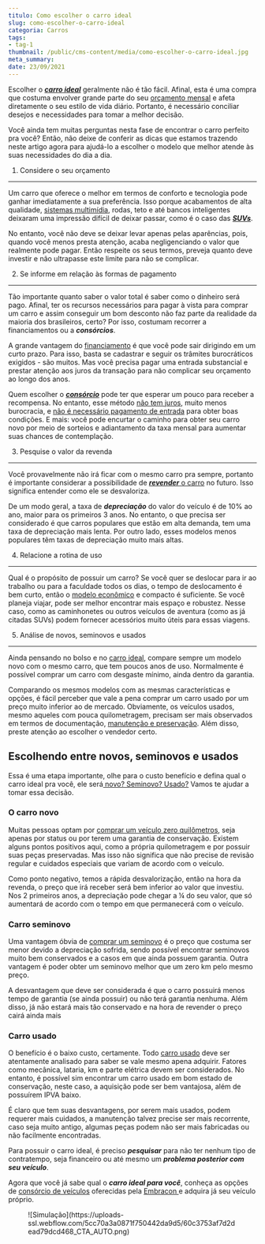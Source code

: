 ```yaml
---
titulo: Como escolher o carro ideal
slug: como-escolher-o-carro-ideal
categoria: Carros
tags:
- tag-1
thumbnail: /public/cms-content/media/como-escolher-o-carro-ideal.jpg
meta_summary: 
date: 23/09/2021
---
```

Escolher o [***carro ideal***](https://www.embracon.com.br/blog/os-15-principais-carros-do-brasil) geralmente não é tão fácil. Afinal, esta é uma compra que costuma envolver grande parte do seu [orçamento mensal](https://www.embracon.com.br/blog/como-fazer-um-orcamento-familiar-sem-erro) e afeta diretamente o seu estilo de vida diário. Portanto, é necessário conciliar desejos e necessidades para tomar a melhor decisão.

Você ainda tem muitas perguntas nesta fase de encontrar o carro perfeito pra você? Então, não deixe de conferir as dicas que estamos trazendo neste artigo agora para ajudá-lo a escolher o modelo que melhor atende às suas necessidades do dia a dia.

1. Considere o seu orçamento 
-----------------------------

Um carro que oferece o melhor em termos de conforto e tecnologia pode ganhar imediatamente a sua preferência. Isso porque acabamentos de alta qualidade, [sistemas multimídia](https://www.embracon.com.br/blog/quais-as-vantagens-de-ter-um-carro-com-central-multimidia), rodas, teto e até bancos inteligentes deixaram uma impressão difícil de deixar passar, como é o caso das [***SUVs***](https://www.embracon.com.br/blog/sedan-ou-suv-qual-e-o-melhor-modelo).

No entanto, você não deve se deixar levar apenas pelas aparências, pois, quando você menos presta atenção, acaba negligenciando o valor que realmente pode pagar. Então respeite os seus termos, preveja quanto deve investir e não ultrapasse este limite para não se complicar.

2. Se informe em relação às formas de pagamento 
------------------------------------------------

Tão importante quanto saber o valor total é saber como o dinheiro será pago. Afinal, ter os recursos necessários para pagar à vista para comprar um carro e assim conseguir um bom desconto não faz parte da realidade da maioria dos brasileiros, certo? Por isso, costumam recorrer a financiamentos ou a ***consórcios***.

A grande vantagem do [financiamento](https://www.embracon.com.br/blog/financiamento-ou-consorcio-o-que-e-melhor-na-compra-de-um-imovel) é que você pode sair dirigindo em um curto prazo. Para isso, basta se cadastrar e seguir os trâmites burocráticos exigidos - são muitos. Mas você precisa pagar uma entrada substancial e prestar atenção aos juros da transação para não complicar seu orçamento ao longo dos anos.

Quem escolher o [***consórcio***](https://www.embracon.com.br/blog/quanto-tempo-demoro-para-pegar-meu-carro-no-consorcio) pode ter que esperar um pouco para receber a recompensa. No entanto, esse método [não tem juros](https://www.embracon.com.br/blog/consorcio-nao-tem-juros-entenda), muito menos burocracia, e [não é necessário pagamento de entrada](https://www.embracon.com.br/blog/posso-comprar-um-carro-sem-entrada) para obter boas condições. E mais: você pode encurtar o caminho para obter seu carro novo por meio de sorteios e adiantamento da taxa mensal para aumentar suas chances de contemplação.

3. Pesquise o valor da revenda 
-------------------------------

Você provavelmente não irá ficar com o mesmo carro pra sempre, portanto é importante considerar a possibilidade de [***revender*** o carro](https://www.embracon.com.br/blog/como-vender-seu-carro) no futuro. Isso significa entender como ele se desvaloriza.

De um modo geral, a taxa de ***depreciação*** do valor do veículo é de 10% ao ano, maior para os primeiros 3 anos. No entanto, o que precisa ser considerado é que carros populares que estão em alta demanda, tem uma taxa de depreciação mais lenta. Por outro lado, esses modelos menos populares têm taxas de depreciação muito mais altas.

4. Relacione a rotina de uso 
-----------------------------

Qual é o propósito de possuir um carro? Se você quer se deslocar para ir ao trabalho ou para a faculdade todos os dias, o tempo de deslocamento é bem curto, então o [modelo econômico](https://www.embracon.com.br/blog/afinal-quais-sao-os-carros-mais-economicos-do-mercado) e compacto é suficiente. Se você planeja viajar, pode ser melhor encontrar mais espaço e robustez. Nesse caso, como as caminhonetes ou outros veículos de aventura (como as já citadas SUVs) podem fornecer acessórios muito úteis para essas viagens.

5. Análise de novos, seminovos e usados 
----------------------------------------

Ainda pensando no bolso e no [carro ideal](https://www.embracon.com.br/blog/guia-para-consorcio-de-automoveis-de-a-a-z), compare sempre um modelo novo com o mesmo carro, que tem poucos anos de uso. Normalmente é possível comprar um carro com desgaste mínimo, ainda dentro da garantia.

Comparando os mesmos modelos com as mesmas características e opções, é fácil perceber que vale a pena comprar um carro usado por um preço muito inferior ao de mercado. Obviamente, os veículos usados, mesmo aqueles com pouca quilometragem, precisam ser mais observados em termos de documentação, [manutenção e preservação](https://www.embracon.com.br/blog/manutencao-preventiva-vale-a-pena-investir). Além disso, preste atenção ao escolher o vendedor certo.

Escolhendo entre novos, seminovos e usados 
-------------------------------------------

Essa é uma etapa importante, olhe para o custo benefício e defina qual o carro ideal pra você, ele será[ novo? Seminovo? Usado?](https://www.embracon.com.br/blog/carro-zero-ou-seminovo) Vamos te ajudar a tomar essa decisão.

### O carro novo 

Muitas pessoas optam por [comprar um veículo zero quilômetros](https://www.embracon.com.br/blog/conquiste-seu-carro-zero-km-com-um-consorcio), seja apenas por status ou por terem uma garantia de conservação. Existem alguns pontos positivos aqui, como a própria quilometragem e por possuir suas peças preservadas. Mas isso não significa que não precise de revisão regular e cuidados especiais que variam de acordo com o veículo.

Como ponto negativo, temos a rápida desvalorização, então na hora da revenda, o preço que irá receber será bem inferior ao valor que investiu. Nos 2 primeiros anos, a depreciação pode chegar a ¼ do seu valor, que só aumentará de acordo com o tempo em que permanecerá com o veículo.

### Carro seminovo 

Uma vantagem óbvia de [comprar um seminovo](https://www.embracon.com.br/blog/consorcio-de-carro-seminovo-vale-a-pena) é o preço que costuma ser menor devido a depreciação sofrida, sendo possível encontrar seminovos muito bem conservados e a casos em que ainda possuem garantia. Outra vantagem é poder obter um seminovo melhor que um zero km pelo mesmo preço.

A desvantagem que deve ser considerada é que o carro possuirá menos tempo de garantia (se ainda possuir) ou não terá garantia nenhuma. Além disso, já não estará mais tão conservado e na hora de revender o preço cairá ainda mais

### Carro usado 

O benefício é o baixo custo, certamente. Todo [carro usado](https://www.embracon.com.br/blog/comprar-carro-usado-com-a-carta-de-credito-do-consorcio) deve ser atentamente analisado para saber se vale mesmo apena adquirir. Fatores como mecânica, lataria, km e parte elétrica devem ser considerados. No entanto, é possível sim encontrar um carro usado em bom estado de conservação, neste caso, a aquisição pode ser bem vantajosa, além de possuírem IPVA baixo.

É claro que tem suas desvantagens, por serem mais usados, podem requerer mais cuidados, a manutenção talvez precise ser mais recorrente, caso seja muito antigo, algumas peças podem não ser mais fabricadas ou não facilmente encontradas.

Para possuir o carro ideal, é preciso ***pesquisar*** para não ter nenhum tipo de contratempo, seja financeiro ou até mesmo um ***problema posterior com seu veículo***.

Agora que você já sabe qual o ***carro ideal para você***, conheça as opções de [consórcio de veículos](https://www.embracon.com.br/servicos/consorcio-para-veiculos) oferecidas pela [Embracon ](https://www.embracon.com.br/a-embracon)e adquira já seu veículo próprio.

<figure class="w-richtext-figure-type-image w-richtext-align-center"><div>![Simulação](https://uploads-ssl.webflow.com/5cc70a3a0871f750442da9d5/60c3753af7d2dead79dcd468_CTA_AUTO.png)</div></figure>
